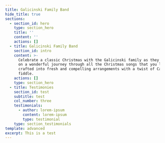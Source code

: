 ```yaml
---
title: Galicinski Family Band
hide_title: true
sections:
  - section_id: hero
    type: section_hero
    title: ''
    content: ''
    actions: []
  - title: Galicinski Family Band
    section_id: intro
    content: >-
      Celebrate a classic Christmas with the Galicinski family as they take you
      on a wonderful journey through all the Christmas songs that you love best,
      crafted into fresh and compelling arrangements with a twist of Cape Breton
      fiddle.
    actions: []
    type: section_hero
  - title: Testimonies
    section_id: test
    subtitle: test
    col_number: three
    testimonials:
      - author: lorem-ipsum
        content: lorem-ipsum
        type: testimonial
    type: section_testimonials
template: advanced
excerpt: This is a test
---
```

